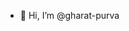 - 👋 Hi, I’m @gharat-purva


<!---
gharat-purva/gharat-purva is a ✨ special ✨ repository because its `README.md` (this file) appears on your GitHub profile.
You can click the Preview link to take a look at your changes.
--->
